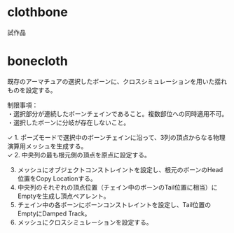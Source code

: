 # clothbone  
試作品  
  
# bonecloth  
既存のアーマチュアの選択したボーンに、クロスシミュレーションを用いた揺れものを設定する。  
  
制限事項：  
・選択部分が連続したボーンチェインであること。複数部位への同時適用不可。  
・選択したボーンに分岐が存在しないこと。  
  
✓ 1. ポーズモードで選択中のボーンチェインに沿って、3列の頂点からなる物理演算用メッシュを生成する。  
✓ 2. 中央列の最も根元側の頂点を原点に設定する。  
  
3. メッシュにオブジェクトコンストレイントを設定し、根元のボーンのHead位置をCopy Locationする。  
3. 中央列のそれぞれの頂点位置（チェイン中のボーンのTail位置に相当）にEmptyを生成し頂点ペアレント。  
4. チェイン中の各ボーンにボーンコンストレイントを設定し、Tail位置のEmptyにDamped Track。  
5. メッシュにクロスシミュレーションを設定する。  
